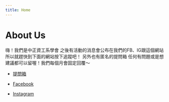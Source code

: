 ```yaml
---
title: Home
---
```


# About Us

嗨！我們是中正資工系學會
之後有活動的消息會公布在我們的FB、IG跟這個網站
所以就趕快到下面的網站按下追蹤吧！
另外也有匿名的提問箱
任何有問題或是想建議都可以留喔！我們每個月會固定回覆～




* [提問箱](https://peing.net/zh-TW/ccucsie)

* [Facebook](https://www.facebook.com/CCUCSIE)

* [Instagram](https://www.instagram.com/ccucsie/)
